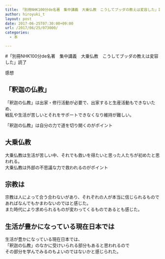 ```yaml
---
title: 「別冊NHK100分de名著　集中講義　大乗仏教　こうしてブッダの教えは変容した」読了
author: hiroyuki_t
layout: post
date: 2017-06-25T07:30:00+09:00
url: /2017/06/25/073000/
categories:
  - 本

---
```


#「別冊NHK100分de名著　集中講義　大乗仏教　こうしてブッダの教えは変容した」読了

感想

## 「釈迦の仏教」
「釈迦の仏教」は出家・修行活動が必要で、出家すると生産活動もできないため、  
戦乱や生活が苦しいとそれをサポートできなくなり維持が難しい。

「釈迦の仏教」は自分の力で道を切り開くのがポイント

## 大乗仏教
大乗仏教は生活が苦しい中、それでも救いを得たいと思った人たちが初めたと思われる。  
大乗仏教は外部の不思議な力で救われるのがポイント

## 宗教は
宗教は人によって合う合わないがあり、それぞれの人が本当に信じられるものであればなんでもかまわないのではと感じた。  
また時代により求められるものが変わってくるものであるとも感じた。

## 生活が豊かになっている現在日本では
生活が豊かになっている現在日本では、  
「釈迦の仏教」のなかに受けいられる部分もあると思われるので  
その部分を学んでみるのもよいのではないかと感じられた。
